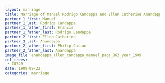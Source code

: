 ```yaml
---
layout: marriage
title: Marriage of Manuel Rodrigo Candappa and Ellen Catherine Anandappa
partner_1_first: Manuel
partner_1_last: Rodrigo Candappa
partner_1_father_first: Francis
partner_1_father_last: Rodrigo Candappa
partner_2_first: Ellen Catherine
partner_2_last: Anandappa
partner_2_father_first: Philip Caitan
partner_2_father_last: Anandappa
image_file: anandappa_ellen_candappa_manuel_page_863_year_1909
rel_trees:
 - I0749
date: 1909-09-22
categories: marriage
---
```


